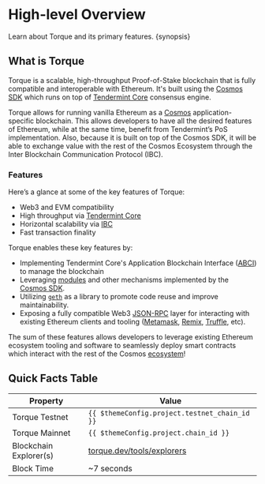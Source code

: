 <!--
order: 1
-->

# High-level Overview

Learn about Torque and its primary features. {synopsis}

## What is Torque

Torque is a scalable, high-throughput Proof-of-Stake blockchain that is fully compatible and
interoperable with Ethereum. It's built using the [Cosmos SDK](https://github.com/cosmos/cosmos-sdk/) which runs on top of [Tendermint Core](https://github.com/tendermint/tendermint) consensus engine.

Torque allows for running vanilla Ethereum as a [Cosmos](https://cosmos.network/)
application-specific blockchain. This allows developers to have all the desired features of
Ethereum, while at the same time, benefit from Tendermint’s PoS implementation. Also, because it is
built on top of the Cosmos SDK, it will be able to exchange value with the rest of the Cosmos
Ecosystem through the Inter Blockchain Communication Protocol (IBC).

### Features

Here’s a glance at some of the key features of Torque:

* Web3 and EVM compatibility
* High throughput via [Tendermint Core](https://github.com/tendermint/tendermint)
* Horizontal scalability via [IBC](https://cosmos.network/ibc)
* Fast transaction finality

Torque enables these key features by:

* Implementing Tendermint Core's Application Blockchain Interface ([ABCI](https://docs.tendermint.com/master/spec/abci/)) to manage the blockchain
* Leveraging [modules](https://docs.cosmos.network/main/building-modules/intro.html) and other mechanisms implemented by the [Cosmos SDK](https://docs.cosmos.network/).
* Utilizing [`geth`](https://github.com/ethereum/go-ethereum) as a library to promote code reuse and improve maintainability.
* Exposing a fully compatible Web3 [JSON-RPC](./../../developers/json-rpc/server.md) layer for interacting with existing Ethereum clients and tooling ([Metamask](./../../users/wallets/metamask.md), [Remix](./../../developers/tools/remix.md), [Truffle](./../../developers/tools/truffle.md), etc).

The sum of these features allows developers to leverage existing Ethereum ecosystem tooling and
software to seamlessly deploy smart contracts which interact with the rest of the Cosmos
[ecosystem](https://cosmos.network/ecosystem)!

## Quick Facts Table

| Property                     | Value                                                |
|------------------------------|------------------------------------------------------|
| Torque Testnet                | `{{ $themeConfig.project.testnet_chain_id }}`        |
| Torque Mainnet                | `{{ $themeConfig.project.chain_id }}`                |
| Blockchain Explorer(s)       | [torque.dev/tools/explorers](./../../developers/explorers.md) |
| Block Time                   | ~7 seconds                                           |
